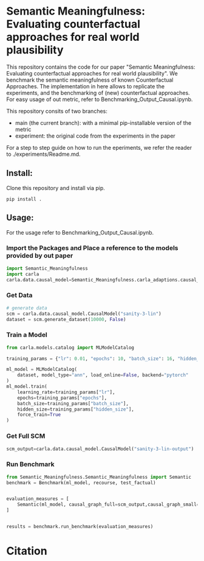 # Semantic Meaningfulness: Evaluating counterfactual approaches for real world plausibility

This repository contains the code for our paper "Semantic Meaningfulness: Evaluating counterfactual approaches for real world plausibility". We benchmark the semantic meaningfulness of known Counterfactual Approaches. 
The implementation in here allows to replicate the experiments, and the benchmarking of (new) counterfactual approaches. For easy usage of out metric, refer to Benchmarking_Output_Causal.ipynb.

This repository consits of two branches: 
- main (the current branch): with a minimal pip-installable version of the metric 
- experiment: the original code from the experiments in the paper

For a step to step guide on how to run the eperiments, we refer the reader to ./experiments/Readme.md.

## Install:
Clone this repository and install via pip. 

```shell
pip install . 
```

## Usage:
For the usage refer to Benchmarking_Output_Causal.ipynb.

### Import the Packages and Place a reference to the models provided by out paper
```python
import Semantic_Meaningfulness 
import carla
carla.data.causal_model=Semantic_Meaningfulness.carla_adaptions.causal_model
```

### Get Data 
```python
# generate data
scm = carla.data.causal_model.CausalModel("sanity-3-lin")
dataset = scm.generate_dataset(10000, False)

```

### Train a Model 
```python
from carla.models.catalog import MLModelCatalog

training_params = {"lr": 0.01, "epochs": 10, "batch_size": 16, "hidden_size": [18, 9, 3]}

ml_model = MLModelCatalog(
    dataset, model_type="ann", load_online=False, backend="pytorch"
)
ml_model.train(
    learning_rate=training_params["lr"],
    epochs=training_params["epochs"],
    batch_size=training_params["batch_size"],
    hidden_size=training_params["hidden_size"],
    force_train=True
)


```


### Get Full SCM 
```python
scm_output=carla.data.causal_model.CausalModel("sanity-3-lin-output")
```

### Run Benchmark 
```python 
from Semantic_Meaningfulness.Semantic_Meaningfulness import Semantic
benchmark = Benchmark(ml_model, recourse, test_factual)


evaluation_measures = [
    Semantic(ml_model, causal_graph_full=scm_output,causal_graph_small=scm),    
]


results = benchmark.run_benchmark(evaluation_measures)

```
# Citation
